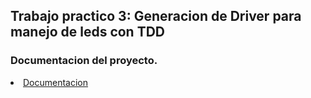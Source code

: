 ## Trabajo practico 3: Generacion de Driver para manejo de leds con TDD
 ### Documentacion del proyecto.
 <lu>
    <li>
             <a HREF="[https://germanvelardez2018.github.io/SIMO-STM32-framework/](https://germanvelardez2018.github.io/repo-testing/)">Documentacion</a>
    </li> 
</lu>
